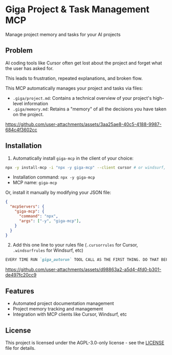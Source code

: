 # Giga Project & Task Management MCP

Manage project memory and tasks for your AI projects

## Problem

AI coding tools like Cursor often get lost about the project and forget what the user has asked for.

This leads to frustration, repeated explanations, and broken flow. 

This MCP automatically manages your project and tasks via files:

* `.giga/project.md`: Contains a technical overview of your project's high-level information
* `.giga/memory.md`: Retains a "memory" of all the decisions you have taken on the project.


https://github.com/user-attachments/assets/3aa25ae8-40c5-4188-9987-684c4f3602cc

## Installation

1. Automatically install `giga-mcp` in the client of your choice:

```sh
npx -y install-mcp -i "npx -y giga-mcp" --client cursor # or windsurf, cline, etc
```

* Installation command: `npx -y giga-mcp`
* MCP name: `giga-mcp`

Or, install it manually by modifying your JSON file:

```json
{
  "mcpServers": {
    "giga-mcp": {
      "command": "npx",
      "args": ["-y", "giga-mcp"],
    }
  }
}
```

2. Add this one line to your rules file (`.cursorrules` for Cursor, `.windsurfrules` for Windsurf, etc)

```md
EVERY TIME RUN `giga_autorun` TOOL CALL AS THE FIRST THING. DO THAT BEFORE DOING ANYTHING ELSE. STRICTLY FOLLOW ALL INSTRUCTIONS FROM THE RESULT FIRST!
```

https://github.com/user-attachments/assets/d98863a2-a5d4-4fd0-b301-de497fc20cc9


## Features

* Automated project documentation management
* Project memory tracking and management
* Integration with MCP clients like Cursor, Windsurf, etc

## License

This project is licensed under the AGPL-3.0-only license - see the [LICENSE](LICENSE) file for details.
